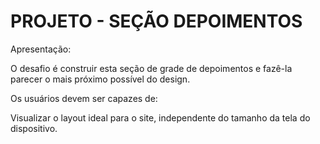 # PROJETO - SEÇÃO DEPOIMENTOS<br>

Apresentação:

O desafio é construir esta seção de grade de depoimentos e fazê-la parecer o mais próximo possível do design.<br>

Os usuários devem ser capazes de:

Visualizar o layout ideal para o site, independente do tamanho da tela do dispositivo.
  
